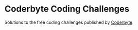 # Coderbyte Coding Challenges

Solutions to the free coding challenges published by
[Coderbyte](https://coderbyte.com).
